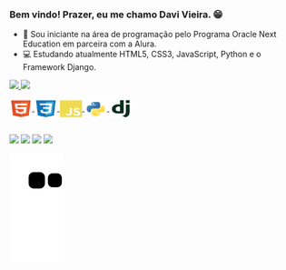 ### Bem vindo! Prazer, eu me chamo Davi Vieira. 😁

- 🔭 Sou iniciante na área de programação pelo Programa Oracle Next Education em parceira com a Alura.
- 💻 Estudando atualmente HTML5, CSS3, JavaScript, Python e o Framework Django.

<a href="https://github.com/davivieira10">
  <img width="48%" src="https://github-readme-stats.vercel.app/api?username=davivieira10&show_icons=true&theme=dark&include_all_commits=true&count_private=true"/>
  <img widht="48%" src="https://github-readme-stats.vercel.app/api/top-langs/?username=davivieira10&layout=compact&langs_count=7&theme=dark"/>
</div>

<div style="display: inline_block"><br>
  <img align="center" alt="Davi-HTML" height="30" width="40" src="https://raw.githubusercontent.com/devicons/devicon/master/icons/html5/html5-original.svg">
  <img align="center" alt="Davi-CSS" height="30" width="40" src="https://raw.githubusercontent.com/devicons/devicon/master/icons/css3/css3-original.svg">
  <img align="center" alt="Davi-Js" height="30" width="40" src="https://raw.githubusercontent.com/devicons/devicon/master/icons/javascript/javascript-plain.svg">
  <img align="center" alt="Davi-Python" height="30" width="40" src="https://raw.githubusercontent.com/devicons/devicon/master/icons/python/python-original.svg">
  <img align="center" alt="Davi-Django" height="30" width="40" src="https://raw.githubusercontent.com/devicons/devicon/master/icons/django/django-plain.svg">
</div>

##

<div>
  <a href="https://instagram.com/davivieira10" target="_blank"><img src="https://img.shields.io/badge/-Instagram-%23E4405F?style=for-the-badge&logo=instagram&logoColor=white" target="_blank"></a>
  <a href = "mailto:davivieiradm@hotmail.com"><img src="https://img.shields.io/badge/-Hotmail-%23333?style=for-the-badge&logo=gmail&logoColor=white" target="_blank"></a>
  <a href="https://www.linkedin.com/in/davi-adm/" target="_blank"><img src="https://img.shields.io/badge/-LinkedIn-%230077B5?style=for-the-badge&logo=linkedin&logoColor=white" target="_blank"></a>
  <a href= "https://web.whatsapp.com/send?phone=5571993650181" target="_blank"><img src="https://img.shields.io/badge/WhatsApp-25D366?style=for-the-badge&logo=whatsapp&logoColor=white" target=_blank"></a>
  
  ![Snake animation](https://github.com/davivieira10/davivieira10/blob/output/github-contribution-grid-snake.svg)
  
</div>
